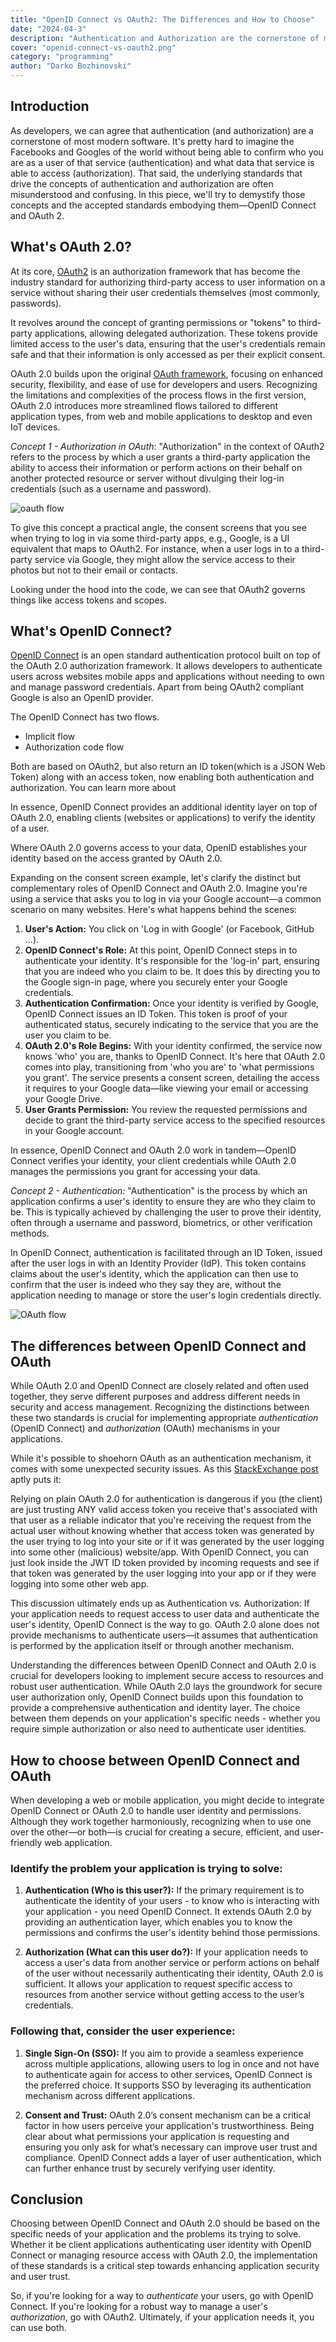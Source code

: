 ```yaml
---
title: "OpenID Connect vs OAuth2: The Differences and How to Choose"
date: "2024-04-3"
description: "Authentication and Authorization are the cornerstone of most modern software, but, these concepts are often misunderstood. In this blog we  try to demystify those concepts and the accepted standards embodying them, that is OpenID Connect and OAuth 2"
cover: "openid-connect-vs-oauth2.png"
category: "programming"
author: "Darko Bozhinovski"
---
```



## Introduction

As developers, we can agree that authentication (and authorization) are a cornerstone of most modern software. It's pretty hard to imagine the Facebooks and Googles of the world without being able to confirm who you are as a user of that service (authentication) and what data that service is able to access (authorization).
That said, the underlying standards that drive the concepts of authentication and authorization are often misunderstood and confusing. In this piece, we'll try to demystify those concepts and the accepted standards embodying them—OpenID Connect and OAuth 2.


## What's OAuth 2.0?


At its core, [OAuth2](https://oauth.net/2/) is an authorization framework that has become the industry standard for authorizing third-party access to user information on a service without sharing their user credentials themselves (most commonly, passwords).

It revolves around the concept of granting permissions or "tokens" to third-party applications, allowing delegated authorization. These tokens provide limited access to the user's data, ensuring that the user's credentials remain safe and that their information is only accessed as per their explicit consent.

OAuth 2.0 builds upon the original [OAuth framework](https://www.oauth.com/oauth2-servers/differences-between-oauth-1-2/), focusing on enhanced security, flexibility, and ease of use for developers and users. Recognizing the limitations and complexities of the process flows in the first version, OAuth 2.0 introduces more streamlined flows tailored to different application types, from web and mobile applications to desktop and even IoT devices.

*Concept 1 - Authorization in OAuth*: "Authorization" in the context of OAuth2 refers to the process by which a user grants a third-party application the ability to access their information or perform actions on their behalf on another protected resource or server without divulging their log-in credentials (such as a username and password).

![oauth flow](./oauth_flow.png)

To give this concept a practical angle, the consent screens that you see when trying to log in via some third-party apps, e.g., Google, is a UI equivalent that maps to OAuth2. For instance, when a user logs in to a third-party service via Google, they might allow the service access to their photos but not to their email or contacts.

Looking under the hood into the code, we can see that OAuth2 governs things like access tokens and scopes.


## What's OpenID Connect?

[OpenID Connect](https://openid.net/developers/how-connect-works/) is an open standard authentication protocol built on top of the OAuth 2.0 authorization framework. It allows developers to authenticate users across websites mobile apps and applications without needing to own and manage password credentials. Apart from being OAuth2 compliant Google is also an OpenID provider.

The OpenID Connect has two flows.
- Implicit flow
- Authorization code flow

Both are based on OAuth2, but also return an ID token(which is a JSON Web Token) along with an access token, now enabling both authentication and authorization. You can learn more about

In essence, OpenID Connect provides an additional identity layer on top of OAuth 2.0, enabling clients (websites or applications) to verify the identity of a user.

Where OAuth 2.0 governs access to your data, OpenID establishes your identity based on the access granted by OAuth 2.0.

Expanding on the consent screen example, let's clarify the distinct but complementary roles of OpenID Connect and OAuth 2.0. Imagine you're using a service that asks you to log in via your Google account—a common scenario on many websites. Here's what happens behind the scenes:

1. **User's Action:** You click on 'Log in with Google' (or Facebook, GitHub ...).
2. **OpenID Connect's Role:** At this point, OpenID Connect steps in to authenticate your identity. It's responsible for the 'log-in' part, ensuring that you are indeed who you claim to be. It does this by directing you to the Google sign-in page, where you securely enter your Google credentials.
3. **Authentication Confirmation:** Once your identity is verified by Google, OpenID Connect issues an ID Token. This token is proof of your authenticated status, securely indicating to the service that you are the user you claim to be.
4. **OAuth 2.0's Role Begins:** With your identity confirmed, the service now knows 'who' you are, thanks to OpenID Connect. It's here that OAuth 2.0 comes into play, transitioning from 'who you are' to 'what permissions you grant'. The service presents a consent screen, detailing the access it requires to your Google data—like viewing your email or accessing your Google Drive.
5. **User Grants Permission:** You review the requested permissions and decide to grant the third-party service access to the specified resources in your Google account.

In essence, OpenID Connect and OAuth 2.0 work in tandem—OpenID Connect verifies your identity, your client credentials while OAuth 2.0 manages the permissions you grant for accessing your data.

*Concept 2 - Authentication:* "Authentication" is the process by which an application confirms a user's identity to ensure they are who they claim to be. This is typically achieved by challenging the user to prove their identity, often through a username and password, biometrics, or other verification methods.

In OpenID Connect, authentication is facilitated through an ID Token, issued after the user logs in with an Identity Provider (IdP). This token contains claims about the user's identity, which the application can then use to confirm that the user is indeed who they say they are, without the application needing to manage or store the user's login credentials directly.


![OAuth flow](./openid_connect_flow.png)


## The differences between OpenID Connect and OAuth

While OAuth 2.0 and OpenID Connect are closely related and often used together, they serve different purposes and address different needs in security and access management. Recognizing the distinctions between these two standards is crucial for implementing appropriate *authentication* (OpenID Connect) and *authorization* (OAuth) mechanisms in your applications.

While it's possible to shoehorn OAuth as an authentication mechanism, it comes with some unexpected security issues. As this [StackExchange post](https://security.stackexchange.com/questions/37818/why-use-openid-connect-instead-of-plain-oauth2) aptly puts it:

Relying on plain OAuth 2.0 for authentication is dangerous if you (the client) are just trusting ANY valid access token you receive that's associated with that user as a reliable indicator that you're receiving the request from the actual user without knowing whether that access token was generated by the user trying to log into your site or if it was generated by the user logging into some other (malicious) website/app.
With OpenID Connect, you can just look inside the JWT ID token provided by incoming requests and see if that token was generated by the user logging into your app or if they were logging into some other web app.

This discussion ultimately ends up as Authentication vs. Authorization: If your application needs to request access to user data and authenticate the user's identity, OpenID Connect is the way to go. OAuth 2.0 alone does not provide mechanisms to authenticate users—it assumes that authentication is performed by the application itself or through another mechanism.

Understanding the differences between OpenID Connect and OAuth 2.0 is crucial for developers looking to implement secure access to resources and robust user authentication. While OAuth 2.0 lays the groundwork for secure user authorization only, OpenID Connect builds upon this foundation to provide a comprehensive authentication and identity layer. The choice between them depends on your application's specific needs - whether you require simple authorization or also need to authenticate user identities.

## How to choose between OpenID Connect and OAuth
When developing a web or mobile application, you might decide to integrate OpenID Connect or OAuth 2.0 to handle user identity and permissions. Although they work together harmoniously, recognizing when to use one over the other—or both—is crucial for creating a secure, efficient, and user-friendly web application.

### Identify the problem your application is trying to solve:

1. **Authentication (Who is this user?):** If the primary requirement is to authenticate the identity of your users - to know who is interacting with your application - you need OpenID Connect. It extends OAuth 2.0 by providing an authentication layer, which enables you to know the permissions and confirms the user's identity behind those permissions.

2. **Authorization (What can this user do?):** If your application needs to access a user's data from another service or perform actions on behalf of the user without necessarily authenticating their identity, OAuth 2.0 is sufficient. It allows your application to request specific access to resources from another service without getting access to the user’s credentials.

### Following that, consider the user experience:
1. **Single Sign-On (SSO):** If you aim to provide a seamless experience across multiple applications, allowing users to log in once and not have to authenticate again for access to other services, OpenID Connect is the preferred choice. It supports SSO by leveraging its authentication mechanism across different applications.

2. **Consent and Trust:** OAuth 2.0’s consent mechanism can be a critical factor in how users perceive your application's trustworthiness. Being clear about what permissions your application is requesting and ensuring you only ask for what’s necessary can improve user trust and compliance. OpenID Connect adds a layer of user authentication, which can further enhance trust by securely verifying user identity.

## Conclusion
Choosing between OpenID Connect and OAuth 2.0 should be based on the specific needs of your application and the problems its trying to solve. Whether it be client applications authenticating user identity with OpenID Connect or managing resource access with OAuth 2.0, the implementation of these standards is a critical step towards enhancing application security and user trust.

So, if you're looking for a way to *authenticate* your users, go with OpenID Connect. If you're looking for a robust way to manage a user's *authorization*, go with OAuth2. Ultimately, if your application needs it, you can use both.
